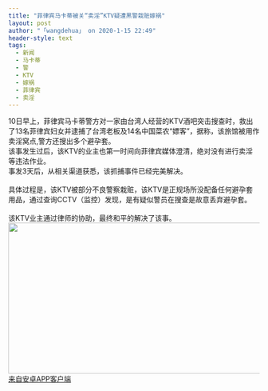 ```yaml
---
title: "菲律宾马卡蒂被关“卖淫”KTV疑遭黑警栽赃嫁祸"
layout: post
author: "「wangdehua」 on 2020-1-15 22:49"
header-style: text
tags:
  - 新闻
  - 马卡蒂
  - 警
  - KTV
  - 嫁祸
  - 菲律宾
  - 卖淫
---
```


<head></head>
<body>
  10日早上，菲律宾马卡蒂警方对一家由台湾人经营的KTV酒吧突击搜查时，救出了13名菲律宾妇女并逮捕了台湾老板及14名中国菜农“嫖客”，据称，该旅馆被用作卖淫窝点,警方还搜出多个避孕套。
 <br> 该事发生过后，该KTV的业主也第一时间向菲律宾媒体澄清，绝对没有进行卖淫等违法作业。
 <br> 事发3天后，从相关渠道获悉，该抓捕事件已经完美解决。
 <br> 
 <br> 具体过程是，该KTV被部分不良警察栽赃，该KTV是正规场所没配备任何避孕套用品，通过查询CCTV（监控）发现，是有疑似警员在搜查是故意丢弃避孕套。
 <br> 
 <br> 该KTV业主通过律师的协助，最终和平的解决了该事。
 <br> 
 <img width="683" height="302" src="http://image.sxmeihua.com/pic/20200115/1579098142296256_675.jpg">
 <br> 
 <div class="mag_viewthread"> 
  <a class="mag_text" target="_blank" href="https://app.boniu365.online/">来自安卓APP客户端</a> 
  <span id="magapp_qrcode_5990771" onmouseover="showMenu({'showid':this.id, 'menuid':'magapp_qrcode_download','fade':1, 'pos':'34'})" class="mag_qrcode"></span> 
 </div>
</body>


